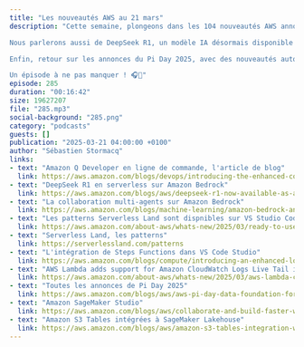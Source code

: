 ```yaml
---
title: "Les nouveautés AWS au 21 mars"
description: "Cette semaine, plongeons dans les 104 nouveautés AWS annoncées depuis le 7 mars. L’un des faits marquants : Amazon Q Developer CLI, une nouvelle manière d’interagir avec AWS directement depuis la ligne de commande. Une avancée qui pourrait bien améliorer votre workflow DevOps !

Nous parlerons aussi de DeepSeek R1, un modèle IA désormais disponible en serverless sur Amazon Bedrock, de la collaboration multi-agents pour créer des IA plus intelligentes, et de plusieurs améliorations pour VS Code, notamment l’intégration des patterns Serverless Land et l’arrivée du Live Tail CloudWatch Logs pour AWS Lambda.

Enfin, retour sur les annonces du Pi Day 2025, avec des nouveautés autour des données, de l’IA et d’Amazon SageMaker.

Un épisode à ne pas manquer ! 🎧🚀"
episode: 285
duration: "00:16:42"
size: 19627207
file: "285.mp3"
social-background: "285.png"
category: "podcasts"
guests: []
publication: "2025-03-21 04:00:00 +0100"
author: "Sébastien Stormacq"
links:
- text: "Amazon Q Developer en ligne de commande, l'article de blog"
  link: https://aws.amazon.com/blogs/devops/introducing-the-enhanced-command-line-interface-in-amazon-q-developer/
- text: "DeepSeek R1 en serverless sur Amazon Bedrock"
  link: https://aws.amazon.com/blogs/aws/deepseek-r1-now-available-as-a-fully-managed-serverless-model-in-amazon-bedrock/
- text: "La collaboration multi-agents sur Amazon Bedrock"
  link: https://aws.amazon.com/blogs/machine-learning/amazon-bedrock-announces-general-availability-of-multi-agent-collaboration/
- text: "Les patterns Serverless Land sont dispnibles sur VS Studio Code"
  link: https://aws.amazon.com/about-aws/whats-new/2025/03/ready-to-use-serverless-land-patterns-vs-code-ide/
- text: "Serverless Land, les patterns"
  link: https://serverlessland.com/patterns
- text: "L'intégration de Steps Functions dans VS Code Studio"
  link: https://aws.amazon.com/blogs/compute/introducing-an-enhanced-local-ide-experience-for-aws-step-functions
- text: "AWS Lambda adds support for Amazon CloudWatch Logs Live Tail in VS Code IDE"
  link: https://aws.amazon.com/about-aws/whats-new/2025/03/aws-lambda-cloudwatch-logs-live-tail-vs-code-ide/
- text: "Toutes les annonces de Pi Day 2025"
  link: https://aws.amazon.com/blogs/aws/aws-pi-day-data-foundation-for-analytics-and-ai/
- text: "Amazon SageMaker Studio"
  link: https://aws.amazon.com/blogs/aws/collaborate-and-build-faster-with-amazon-sagemaker-unified-studio-now-generally-available/
- text: "Amazon S3 Tables intégrées à SageMaker Lakehouse"
  link: https://aws.amazon.com/blogs/aws/amazon-s3-tables-integration-with-amazon-sagemaker-lakehouse-is-now-generally-available/
---
```

